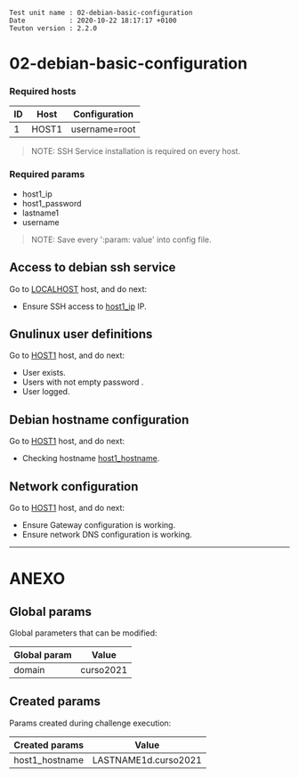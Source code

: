 ```
Test unit name : 02-debian-basic-configuration
Date           : 2020-10-22 18:17:17 +0100
Teuton version : 2.2.0
```

# 02-debian-basic-configuration

### Required hosts

| ID | Host | Configuration |
| -- | ---- | ------------- |
|1|HOST1|username=root|

> NOTE: SSH Service installation is required on every host.

### Required params
* host1_ip
* host1_password
* lastname1
* username

> NOTE: Save every ':param: value' into config file.

## Access to debian ssh service


Go to [LOCALHOST](#required-hosts) host, and do next:
* Ensure SSH access to [host1_ip](#required-params) IP.

## Gnulinux user definitions


Go to [HOST1](#required-hosts) host, and do next:
* User <USERNAME> exists.
* Users <USERNAME> with not empty password .
* User <USERNAME> logged.

## Debian hostname configuration


Go to [HOST1](#required-hosts) host, and do next:
* Checking hostname [host1_hostname](#created-params).

## Network configuration


Go to [HOST1](#required-hosts) host, and do next:
* Ensure Gateway configuration is working.
* Ensure network DNS configuration is working.

---
# ANEXO

## Global params

Global parameters that can be modified:

| Global param | Value |
| ------------ | ----- |
|domain|curso2021|

## Created params

Params created during challenge execution:

| Created params | Value |
| -------------- | ----- |
|host1_hostname|LASTNAME1d.curso2021|
